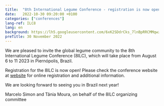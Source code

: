 ```yaml
---
title:  "8th International Legume Conference - registration is now open"
date:   2022-10-30 09:20:00 +0100
categories: ["conferences"]
lang-ref: ILC8
lang: en
background: https://lh5.googleusercontent.com/6xK2SDdrCks_7lnBpRRCMMqwzFmDFDqZ5RsXPBjtteooWYQjrmLvHYHTclmDh7jwM9zRu_vsQV1UdT0ESBpLRtEV_CeX0CSNUqQeVJPo41tgqztTKxZfbmJHxKgkLQ5KdARgQ7SOwy_iDzKjYH9huM3tCZhtrwDd2Ng9Zqrccg53oms2FduHzw=w1280
preTitle: 30 November 2022
---
```


We are pleased to invite the global legume community to the 8th International Legume Conference (8ILC), which will take place from August 6 to 11 2023 in Piernópolis, Brazil. 
 
Registration for the 8ILC is now open! Please check the conference website at [website](www.8ilc.com) for online registration and additional information.
 
We are looking forward to seeing you in Brazil next year!
 
Marcelo Simon and Tânia Moura, on behalf of the 8ILC organizing committee